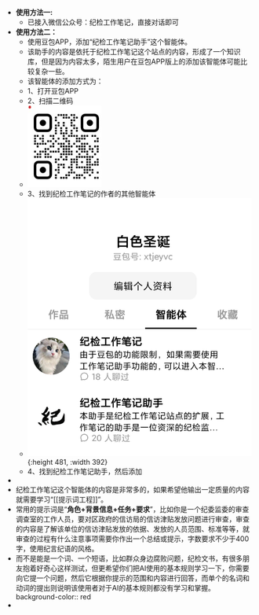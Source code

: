 - **使用方法一:**
	- 已接入微信公众号：纪检工作笔记，直接对话即可
- **使用方法二：**
	- 使用豆包APP，添加“纪检工作笔记助手”这个智能体。
	- 该助手的内容是依托于纪检工作笔记这个站点的内容，形成了一个知识库，但是因为内容太多，陌生用户在豆包APP版上的添加该智能体可能比较复杂一些。
	- 该智能体的添加方式为：
	- 1、打开豆包APP
	- 2、扫描二维码
	- ![share_image_1735797813858.jpeg](../assets/share_image_1735797813858_1735798119730_0.jpeg)
	- 3、找到纪检工作笔记的作者的其他智能体
	- ![image.png](../assets/image_1735798315890_0.png){:height 481, :width 392}
	- 4、找到纪检工作笔记助手，然后添加
-
- 纪检工作笔记这个智能体的内容是非常多的，如果希望他输出一定质量的内容就需要学习“[[提示词工程]]”。
- 常用的提示词是“**角色+背景信息+任务+要求**”，比如你是一个纪委监委的审查调查室的工作人员，要对区政府的信访局的信访津贴发放问题进行审查，审查的内容是了解该单位的信访津贴发放的依据、发放的人员范围、标准等等，就审查的过程有什么注意事项需要你作出一个总结或提示，字数要求不少于400字，使用纪言纪语的风格。
- 而不是能是一个词、一个短语，比如群众身边腐败问题，纪检文书，有很多朋友抱着好奇心这样测试，但更希望你们把AI使用的基本规则学习一下，你需要向它提一个问题，然后它根据你提示的范围和内容进行回答，而单个的名词和动词的提出则说明该使用者对于AI的基本规则都没有学习和掌握。
  background-color:: red
-